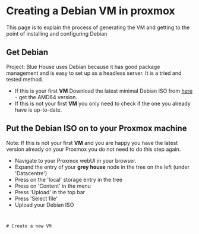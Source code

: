 # Creating a Debian VM in proxmox

This page is to explain the process of generating the VM and getting to the point of installing and configuring Debian


## Get Debian

Project: Blue House uses Debian because it has good package management and is easy to set up as a headless server. It is a tried and tested method.

 - If this is your first **VM** Download the latest minimal Debian ISO from [here](https://www.debian.org/distrib/netinst) - get the AMD64 version.
 - If this is not your first **VM** you only need to check if the one you already have is up-to-date.
 
 
## Put the Debian ISO on to your Proxmox machine
 
Note: If this is not your first **VM** and you are happy you have the latest version already on your Proxmox you do not need to do this step again.

 - Navigate to your Proxmox webUI in your browser.
 - Expand the entry of your **grey house** node in the tree on the left (under 'Datacentre')
 - Press on the 'local' storage entry in the tree
 - Press on 'Content' in the menu
 - Press 'Upload' in the top bar
 - Press 'Select file'
 - Upload your Debian ISO
 
~~~ Screenshot ~~~
 

# Create a new VM

